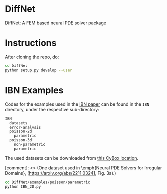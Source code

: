 # DiffNet
DiffNet: A FEM based neural PDE solver package

# Instructions
After cloning the repo, do:
```sh
cd DiffNet
python setup.py develop --user
```

# IBN Examples
Codes for the examples used in the [IBN paper](https://arxiv.org/pdf/2211.03241.pdf) can be found in the `IBN` directory, under the respective sub-directory:
```
IBN
  datasets
  error-analysis
  poisson-2d
    parametric
  poisson-3d
    non-parametric
    parametric
```
The used datasets can be downloaded from [this CyBox location](https://iastate.box.com/s/u7pbj2eby4ckr23eyx86oksksz8masbe).

[comment]: <> (One dataset used in \emph{Neural PDE Solvers for Irregular Domains}, (https://arxiv.org/abs/2211.03241, Fig. 3a).)

```sh
cd DiffNet/examples/poisson/parametric
python IBN_2D.py
```
